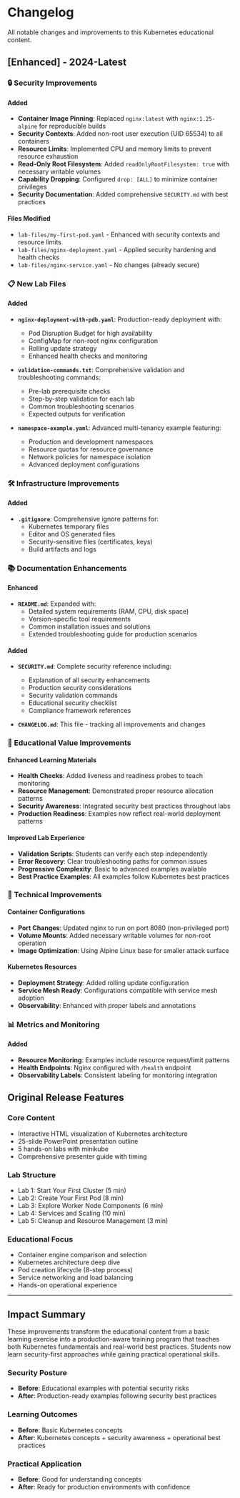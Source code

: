 # Changelog

All notable changes and improvements to this Kubernetes educational content.

## [Enhanced] - 2024-Latest

### 🔒 Security Improvements
#### Added
- **Container Image Pinning**: Replaced `nginx:latest` with `nginx:1.25-alpine` for reproducible builds
- **Security Contexts**: Added non-root user execution (UID 65534) to all containers  
- **Resource Limits**: Implemented CPU and memory limits to prevent resource exhaustion
- **Read-Only Root Filesystem**: Added `readOnlyRootFilesystem: true` with necessary writable volumes
- **Capability Dropping**: Configured `drop: [ALL]` to minimize container privileges
- **Security Documentation**: Added comprehensive `SECURITY.md` with best practices

#### Files Modified
- `lab-files/my-first-pod.yaml` - Enhanced with security contexts and resource limits
- `lab-files/nginx-deployment.yaml` - Applied security hardening and health checks
- `lab-files/nginx-service.yaml` - No changes (already secure)

### 📋 New Lab Files
#### Added
- **`nginx-deployment-with-pdb.yaml`**: Production-ready deployment with:
  - Pod Disruption Budget for high availability
  - ConfigMap for non-root nginx configuration
  - Rolling update strategy
  - Enhanced health checks and monitoring

- **`validation-commands.txt`**: Comprehensive validation and troubleshooting commands:
  - Pre-lab prerequisite checks
  - Step-by-step validation for each lab
  - Common troubleshooting scenarios
  - Expected outputs for verification

- **`namespace-example.yaml`**: Advanced multi-tenancy example featuring:
  - Production and development namespaces
  - Resource quotas for resource governance
  - Network policies for namespace isolation
  - Advanced deployment configurations

### 🛠️ Infrastructure Improvements
#### Added
- **`.gitignore`**: Comprehensive ignore patterns for:
  - Kubernetes temporary files
  - Editor and OS generated files
  - Security-sensitive files (certificates, keys)
  - Build artifacts and logs

### 📚 Documentation Enhancements
#### Enhanced
- **`README.md`**: Expanded with:
  - Detailed system requirements (RAM, CPU, disk space)
  - Version-specific tool requirements
  - Common installation issues and solutions
  - Extended troubleshooting guide for production scenarios

#### Added
- **`SECURITY.md`**: Complete security reference including:
  - Explanation of all security enhancements
  - Production security considerations
  - Security validation commands
  - Educational security checklist
  - Compliance framework references

- **`CHANGELOG.md`**: This file - tracking all improvements and changes

### 🎯 Educational Value Improvements
#### Enhanced Learning Materials
- **Health Checks**: Added liveness and readiness probes to teach monitoring
- **Resource Management**: Demonstrated proper resource allocation patterns
- **Security Awareness**: Integrated security best practices throughout labs
- **Production Readiness**: Examples now reflect real-world deployment patterns

#### Improved Lab Experience
- **Validation Scripts**: Students can verify each step independently
- **Error Recovery**: Clear troubleshooting paths for common issues
- **Progressive Complexity**: Basic to advanced examples available
- **Best Practice Examples**: All examples follow Kubernetes best practices

### 🔧 Technical Improvements
#### Container Configurations
- **Port Changes**: Updated nginx to run on port 8080 (non-privileged port)
- **Volume Mounts**: Added necessary writable volumes for non-root operation
- **Image Optimization**: Using Alpine Linux base for smaller attack surface

#### Kubernetes Resources
- **Deployment Strategy**: Added rolling update configuration
- **Service Mesh Ready**: Configurations compatible with service mesh adoption
- **Observability**: Enhanced with proper labels and annotations

### 📊 Metrics and Monitoring
#### Added
- **Resource Monitoring**: Examples include resource request/limit patterns
- **Health Endpoints**: Nginx configured with `/health` endpoint
- **Observability Labels**: Consistent labeling for monitoring integration

## Original Release Features

### Core Content
- Interactive HTML visualization of Kubernetes architecture
- 25-slide PowerPoint presentation outline
- 5 hands-on labs with minikube
- Comprehensive presenter guide with timing

### Lab Structure
- Lab 1: Start Your First Cluster (5 min)
- Lab 2: Create Your First Pod (8 min) 
- Lab 3: Explore Worker Node Components (6 min)
- Lab 4: Services and Scaling (10 min)
- Lab 5: Cleanup and Resource Management (3 min)

### Educational Focus
- Container engine comparison and selection
- Kubernetes architecture deep dive
- Pod creation lifecycle (8-step process)
- Service networking and load balancing
- Hands-on operational experience

---

## Impact Summary

These improvements transform the educational content from a basic learning exercise into a production-aware training program that teaches both Kubernetes fundamentals and real-world best practices. Students now learn security-first approaches while gaining practical operational skills.

### Security Posture
- **Before**: Educational examples with potential security risks
- **After**: Production-ready examples following security best practices

### Learning Outcomes  
- **Before**: Basic Kubernetes concepts
- **After**: Kubernetes concepts + security awareness + operational best practices

### Practical Application
- **Before**: Good for understanding concepts
- **After**: Ready for production environments with confidence